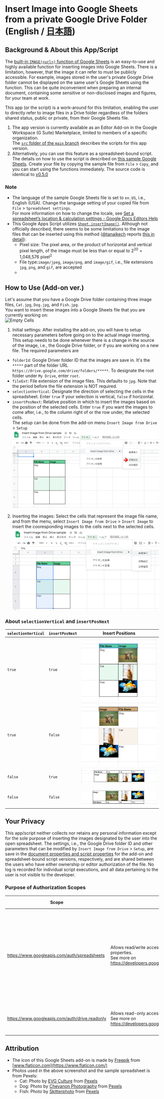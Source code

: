 # Insert Image into Google Sheets from a private Google Drive Folder (English / [日本語](https://github.com/ttsukagoshi/spreadsheet-bulk-import-images/blob/main/README.ja.md))
## Background & About this App/Script
The [built-in `IMAGE(<url>)` function of Google Sheets](https://support.google.com/docs/answer/3093333) is an easy-to-use and highly available function for inserting images into Google Sheets. There is a limitation, however, that the image it can refer to must be publicly accessible. For example, images stored in the user's private Google Drive folder cannot be displayed on the same user's Google Sheets using the function. This can be quite inconvenient when preparing an internal document, containing some sensitive or non-disclosed images and figures, for your team at work.

This app (or the script) is a work-around for this limitation, enabling the user to directly refer to image files in a Drive folder regardless of the folders shared status, public or private, from their Google Sheets file.  
1. The app version is currently available as an Editor Add-on in the Google Workspace (G Suite) Marketplace, limited to members of a specific organization.  
The [`src` folder of the `main` branch](https://github.com/ttsukagoshi/spreadsheet-bulk-import-images/tree/main/src) describes the scripts for this app version.
2. Alternatively, you can use this feature as a spreadsheet-bound script.  
The details on how to use the script is described on [this sample Google Sheets](https://docs.google.com/spreadsheets/d/1Ck2GgMwbTUZeag5HWeG05ZS_j7IN935nqXfcunPZgC4/edit#gid=0). Create your file by copying the sample file from `File` > `Copy`, and you can start using the functions immediately. The source code is identical to [v0.5.0](https://github.com/ttsukagoshi/spreadsheet-bulk-import-images/releases/tag/v0.5.0)

### Note
- The language of the sample Google Sheets file is set to `en_US`, i.e., English (USA). Change the language setting of your copied file from `File` > `Spreadsheet settings`.  
For more information on how to change the locale, see [Set a spreadsheet’s location & calculation settings - Google Docs Editors Help](https://support.google.com/docs/answer/58515)
- This Google Apps Script utilizes [`Sheet.insertImage()`](https://developers.google.com/apps-script/reference/spreadsheet/sheet#insertimageblobsource,-column,-row). Although not officially described, there seems to be some limitations to the image files that can be inserted using this method ([@tanaikech](https://github.com/tanaikech) reports [this in detail](https://gist.github.com/tanaikech/9414d22de2ff30216269ca7be4bce462)):
  - Pixel size: The pixel area, or the product of horizontal and vertical pixel length, of the image must be less than or equal to 2<sup>20</sup> = 1,048,576 pixel<sup>2</sup>
  - File type:`image/jpeg`, `image/png`, and `image/gif`, i.e., file extensions `jpg`, `png`, and `gif`, are accepted
  - 
## How to Use (Add-on ver.)
Let's assume that you have a Google Drive folder containing three image files, `Cat.jpg`, `Dog.jpg`, and `Fish.jpg`.  
You want to insert these images into a Google Sheets file that you are currently working on:  
![Empty Cells](/src/images/readme/01_empty_cells.png)

1. Initial settings: After installing the add-on, you will have to setup necessary parameters before going on to the actual image inserting. This setup needs to be done whenever there is a change in the source of the image, i.e., the Google Drive folder, or if you are working on a new file. The required parameters are  
  - `folderId`: Google Driver folder ID that the images are save in. It's the `*****` part of the folder URL `https://drive.google.com/drive/folders/*****`. To designate the root folder under `My Drive`, enter `root`.
  - `fileExt`: File extension of the image files. This defaults to `jpg`. Note that the period before the file extension is NOT required.
  - `selectionVertical`: Designate the direction of selecting the cells in the spreadsheet. Enter `true` if your selection is vertical, `false` if horizontal.
  - `insertPosNext`: Relative position in which to insert the images based on the position of the selected cells. Enter `true` if you want the images to come after, i.e., to the column right of or the row under, the selected cells.  
The setup can be done from the add-on menu `Insert Image from Drive` > `Setup`  
![Initial setup](/src/images/readme/02_setup.png)

2. Inserting the images: Select the cells that represent the image file name, and from the menu, select `Insert Image from Drive` > `Insert Image` to insert the cooresponding images to the cells next to the selected cells.  
![Insert images](/src/images/readme/03_insert-image.png)

### About `selectionVertical` and `insertPosNext`
|`selectionVertical`|`insertPosNext`| Insert Positions |
| --- | --- | --- |
| `true` | `true` | ![Inserted images: selectionVertical = true, insertPosNext = true](/src/images/readme/04_images-inserted-tt.png) |
| `true` | `false` | ![Inserted images: selectionVertical = true, insertPosNext = false](/src/images/readme/05_images-inserted-tf.png) |
| `false` | `true` | ![Inserted images: selectionVertical = false, insertPosNext = true](/src/images/readme/06_images-inserted-ft.png) |
| `false` | `false` | ![Inserted images: selectionVertical = false, insertPosNext = false](/src/images/readme/07_images-inserted-ff.png) |

## Your Privacy
This app/script neither collects nor retains any personal information except for the sole purpose of inserting the images designated by the user into the open spreadsheet. The settings, i.e., the Google Drive folder ID and other parameters that can be modified by `Insert Image from Drive` > `Setup`, are save in the [document properties and script properties](https://developers.google.com/apps-script/guides/properties#comparison_of_property_stores) for the add-on and spreadsheet-bound script versions, respectively, and are shared between the users who have either ownership or editor authorization of the file. No log is recorded for individual script executions, and all data pertaining to the user is not visible to the developer.

### Purpose of Authorization Scopes
| Scope | Meaning | Usage in this app/script |
| --- | --- | --- |
| https://www.googleapis.com/auth/spreadsheets | Allows read/write access to the user's sheets and their properties.<br>See more on https://developers.google.com/sheets/api/guides/authorizing | <ul><li>Read the contents of the selected cells as strings and use them as file names to search for relevant image files in Google Drive.</li><li>Insert images into the spreadsheet.</li></ul> |
| https://www.googleapis.com/auth/drive.readonly | Allows read-only access to file metadata and file content.<br>See more on https://developers.google.com/drive/api/v2/about-auth | Search for image files by its file name and get the content as [blob](https://developers.google.com/apps-script/reference/base/blob) to insert in spreadsheet|

## Attribution
- The icon of this Google Sheets add-on is made by [Freepik](https://www.flaticon.com/authors/freepik) from [www.flaticon.com](https://www.flaticon.com/)
- Photos used in the above screenshot and the sample spreadsheet is from Pexels:
  - Cat: Photo by [EVG Culture](https://www.pexels.com/@evgphotos?utm_content=attributionCopyText&utm_medium=referral&utm_source=pexels) from [Pexels](https://www.pexels.com/photo/selective-focus-photography-of-orange-tabby-cat-1170986/?utm_content=attributionCopyText&utm_medium=referral&utm_source=pexels)
  - Dog: Photo by [Chevanon Photography](https://www.pexels.com/@chevanon?utm_content=attributionCopyText&utm_medium=referral&utm_source=pexels) from [Pexels](https://www.pexels.com/photo/two-yellow-labrador-retriever-puppies-1108099/?utm_content=attributionCopyText&utm_medium=referral&utm_source=pexels)
  - Fish: Photo by [Skitterphoto](https://www.pexels.com/@skitterphoto?utm_content=attributionCopyText&utm_medium=referral&utm_source=pexels) from [Pexels](https://www.pexels.com/photo/orange-and-white-fish-886210/?utm_content=attributionCopyText&utm_medium=referral&utm_source=pexels)